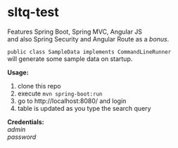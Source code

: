 # sltq-test

Features Spring Boot, Spring MVC, Angular JS  
and also Spring Security and Angular Route as a *bonus*.

`public class SampleData implements CommandLineRunner`  
will generate some sample data on startup.

**Usage:**
1. clone this repo
2. execute `mvn spring-boot:run`
3. go to http://localhost:8080/ and login
4. table is updated as you type the search query

**Credentials:**  
*admin*  
*password*
